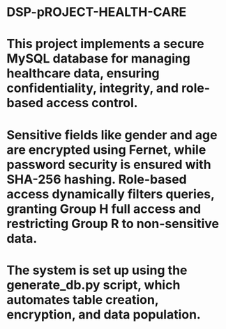 # DSP-pROJECT-HEALTH-CARE
# This project implements a secure MySQL database for managing healthcare data, ensuring confidentiality, integrity, and role-based access control. 
# Sensitive fields like gender and age are encrypted using Fernet, while password security is ensured with SHA-256 hashing. Role-based access dynamically filters queries, granting Group H full access and restricting Group R to non-sensitive data. 
# The system is set up using the generate_db.py script, which automates table creation, encryption, and data population.







